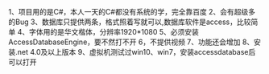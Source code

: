 1、项目用的是C#，本人一天的C#都没有系统的学，完全靠百度
2、会有超级多的Bug
3、数据库只提供两条，格式照着写就可以,数据库软件是access，比较简单
4、字体用的是华文楷体，分辨率1920*1080
5、必须安装AccessDatabaseEngine，要不然打不开
6，不提供视频
7、功能还会增加
8、安装.net 4.0及以上版本
9、虚拟机测试过win10、win7，安装accessdatabase后可以打开
